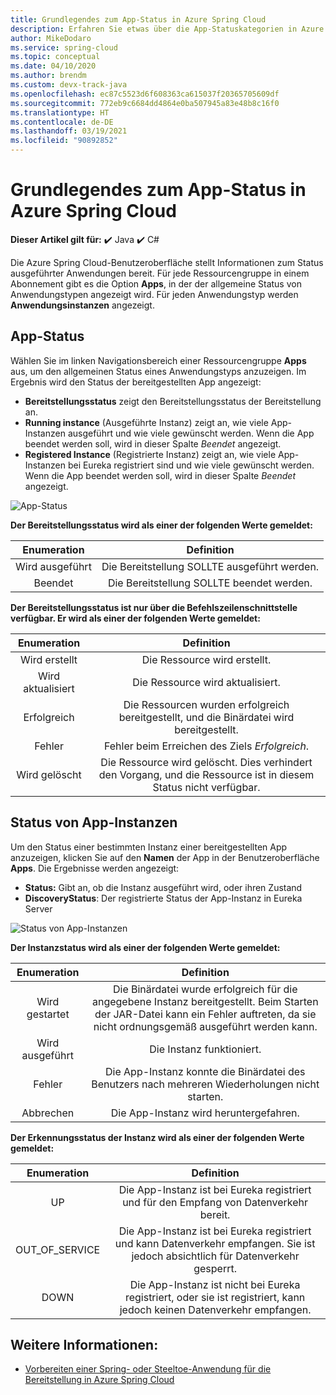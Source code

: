 ```yaml
---
title: Grundlegendes zum App-Status in Azure Spring Cloud
description: Erfahren Sie etwas über die App-Statuskategorien in Azure Spring Cloud
author: MikeDodaro
ms.service: spring-cloud
ms.topic: conceptual
ms.date: 04/10/2020
ms.author: brendm
ms.custom: devx-track-java
ms.openlocfilehash: ec87c5523d6f608363ca615037f20365705609df
ms.sourcegitcommit: 772eb9c6684dd4864e0ba507945a83e48b8c16f0
ms.translationtype: HT
ms.contentlocale: de-DE
ms.lasthandoff: 03/19/2021
ms.locfileid: "90892852"
---
```

# <a name="understanding-app-status-in-azure-spring-cloud"></a>Grundlegendes zum App-Status in Azure Spring Cloud

**Dieser Artikel gilt für:** ✔️ Java ✔️ C#

Die Azure Spring Cloud-Benutzeroberfläche stellt Informationen zum Status ausgeführter Anwendungen bereit.  Für jede Ressourcengruppe in einem Abonnement gibt es die Option **Apps**, in der der allgemeine Status von Anwendungstypen angezeigt wird.  Für jeden Anwendungstyp werden **Anwendungsinstanzen** angezeigt.

## <a name="apps-status"></a>App-Status
Wählen Sie im linken Navigationsbereich einer Ressourcengruppe **Apps** aus, um den allgemeinen Status eines Anwendungstyps anzuzeigen. Im Ergebnis wird den Status der bereitgestellten App angezeigt:

* **Bereitstellungsstatus** zeigt den Bereitstellungsstatus der Bereitstellung an.
* **Running instance** (Ausgeführte Instanz) zeigt an, wie viele App-Instanzen ausgeführt und wie viele gewünscht werden. Wenn die App beendet werden soll, wird in dieser Spalte *Beendet* angezeigt.
* **Registered Instance** (Registrierte Instanz) zeigt an, wie viele App-Instanzen bei Eureka registriert sind und wie viele gewünscht werden. Wenn die App beendet werden soll, wird in dieser Spalte *Beendet* angezeigt.


 ![App-Status](media/spring-cloud-concept-app-status/apps-ui-status.png)

**Der Bereitstellungsstatus wird als einer der folgenden Werte gemeldet:**

| Enumeration | Definition |
|:--:|:----------------:|
| Wird ausgeführt | Die Bereitstellung SOLLTE ausgeführt werden. |
| Beendet | Die Bereitstellung SOLLTE beendet werden. |

**Der Bereitstellungsstatus ist nur über die Befehlszeilenschnittstelle verfügbar.  Er wird als einer der folgenden Werte gemeldet:**

| Enumeration | Definition |
|:--:|:----------------:|
| Wird erstellt | Die Ressource wird erstellt. |
| Wird aktualisiert | Die Ressource wird aktualisiert. |
| Erfolgreich | Die Ressourcen wurden erfolgreich bereitgestellt, und die Binärdatei wird bereitgestellt. |
| Fehler | Fehler beim Erreichen des Ziels *Erfolgreich*. |
| Wird gelöscht | Die Ressource wird gelöscht. Dies verhindert den Vorgang, und die Ressource ist in diesem Status nicht verfügbar. |

## <a name="app-instances-status"></a>Status von App-Instanzen

Um den Status einer bestimmten Instanz einer bereitgestellten App anzuzeigen, klicken Sie auf den **Namen** der App in der Benutzeroberfläche **Apps**. Die Ergebnisse werden angezeigt:
* **Status:** Gibt an, ob die Instanz ausgeführt wird, oder ihren Zustand
* **DiscoveryStatus**: Der registrierte Status der App-Instanz in Eureka Server

 ![Status von App-Instanzen](media/spring-cloud-concept-app-status/apps-ui-instance-status.png)

**Der Instanzstatus wird als einer der folgenden Werte gemeldet:**

| Enumeration | Definition |
|:--:|:----------------:|
| Wird gestartet | Die Binärdatei wurde erfolgreich für die angegebene Instanz bereitgestellt. Beim Starten der JAR-Datei kann ein Fehler auftreten, da sie nicht ordnungsgemäß ausgeführt werden kann. |
| Wird ausgeführt | Die Instanz funktioniert. |
| Fehler | Die App-Instanz konnte die Binärdatei des Benutzers nach mehreren Wiederholungen nicht starten. |
| Abbrechen | Die App-Instanz wird heruntergefahren. |

**Der Erkennungsstatus der Instanz wird als einer der folgenden Werte gemeldet:**

| Enumeration | Definition |
|:--:|:----------------:|
| UP | Die App-Instanz ist bei Eureka registriert und für den Empfang von Datenverkehr bereit. |
| OUT_OF_SERVICE | Die App-Instanz ist bei Eureka registriert und kann Datenverkehr empfangen. Sie ist jedoch absichtlich für Datenverkehr gesperrt. |
| DOWN | Die App-Instanz ist nicht bei Eureka registriert, oder sie ist registriert, kann jedoch keinen Datenverkehr empfangen. |


## <a name="see-also"></a>Weitere Informationen:
* [Vorbereiten einer Spring- oder Steeltoe-Anwendung für die Bereitstellung in Azure Spring Cloud](spring-cloud-tutorial-prepare-app-deployment.md)
